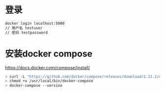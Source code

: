 # 登录

```sh
docker login localhost:5000
// 用户名 testuser
// 密码 testpassword
```

# 安装docker compose

https://docs.docker.com/compose/install/

```sh
> curl -L "https://github.com/docker/compose/releases/download/1.11.2/docker-compose-$(uname -s)-$(uname -m)" -o /usr/local/bin/docker-compose
> chmod +x /usr/local/bin/docker-compose
> docker-compose --version
```
